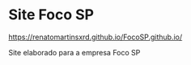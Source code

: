 # Site Foco SP
https://renatomartinsxrd.github.io/FocoSP.github.io/

Site elaborado para a empresa Foco SP
